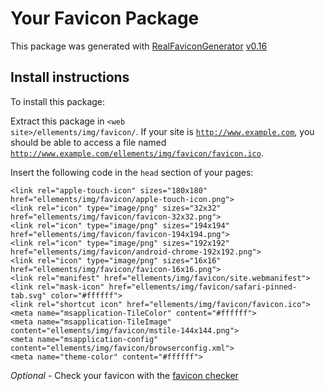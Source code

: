 # Your Favicon Package

This package was generated with [RealFaviconGenerator](https://realfavicongenerator.net/) [v0.16](https://realfavicongenerator.net/change_log#v0.16)

## Install instructions

To install this package:

Extract this package in <code>&lt;web site&gt;/ellements/img/favicon/</code>. If your site is <code>http://www.example.com</code>, you should be able to access a file named <code>http://www.example.com/ellements/img/favicon/favicon.ico</code>.

Insert the following code in the `head` section of your pages:

    <link rel="apple-touch-icon" sizes="180x180" href="ellements/img/favicon/apple-touch-icon.png">
    <link rel="icon" type="image/png" sizes="32x32" href="ellements/img/favicon/favicon-32x32.png">
    <link rel="icon" type="image/png" sizes="194x194" href="ellements/img/favicon/favicon-194x194.png">
    <link rel="icon" type="image/png" sizes="192x192" href="ellements/img/favicon/android-chrome-192x192.png">
    <link rel="icon" type="image/png" sizes="16x16" href="ellements/img/favicon/favicon-16x16.png">
    <link rel="manifest" href="ellements/img/favicon/site.webmanifest">
    <link rel="mask-icon" href="ellements/img/favicon/safari-pinned-tab.svg" color="#ffffff">
    <link rel="shortcut icon" href="ellements/img/favicon/favicon.ico">
    <meta name="msapplication-TileColor" content="#ffffff">
    <meta name="msapplication-TileImage" content="ellements/img/favicon/mstile-144x144.png">
    <meta name="msapplication-config" content="ellements/img/favicon/browserconfig.xml">
    <meta name="theme-color" content="#ffffff">

*Optional* - Check your favicon with the [favicon checker](https://realfavicongenerator.net/favicon_checker)